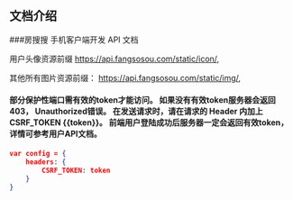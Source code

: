 ## 文档介绍
 
###房搜搜 手机客户端开发 API 文档

用户头像资源前缀 https://api.fangsosou.com/static/icon/,

其他所有图片资源前缀： https://api.fangsosou.com/static/img/,


#### 部分保护性端口需有效的token才能访问。 如果没有有效token服务器会返回 403， Unauthorized错误。 在发送请求时，请在请求的 Header 内加上 CSRF_TOKEN {{token}}。 前端用户登陆成功后服务器一定会返回有效token，详情可参考用户API文档。

```json
var config = {
    headers: {
        CSRF_TOKEN: token
    }
}
```